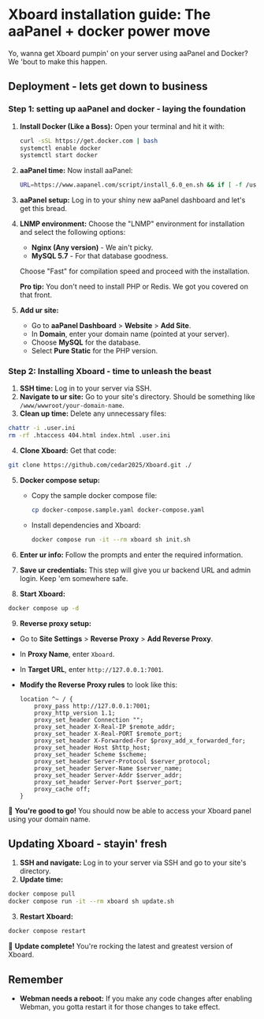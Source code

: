#  Xboard installation guide: The aaPanel + docker power move

Yo, wanna get Xboard pumpin' on your server using aaPanel and Docker? We 'bout to make this happen. 

##  Deployment -  lets get down to business

### Step 1: setting up aaPanel and docker - laying the foundation

1. **Install Docker (Like a Boss):** Open your terminal and hit it with:

   ```bash
   curl -sSL https://get.docker.com | bash
   systemctl enable docker
   systemctl start docker
   ```

2. **aaPanel time:** Now install aaPanel:

   ```bash
   URL=https://www.aapanel.com/script/install_6.0_en.sh && if [ -f /usr/bin/curl ];then curl -ksSO "$URL" ;else wget --no-check-certificate -O install_6.0_en.sh "$URL";fi;bash install_6.0_en.sh aapanel
   ```

3.  **aaPanel setup:** Log in to your shiny new aaPanel dashboard and let's get this bread. 

4. **LNMP environment:** Choose the "LNMP" environment for installation and select the following options:

   * **Nginx (Any version)** - We ain't picky.
   * **MySQL 5.7** -  For that database goodness.

   Choose "Fast" for compilation speed and proceed with the installation.

   **Pro tip:**  You don't need to install PHP or Redis. We got you covered on that front.

5. **Add ur site:**

   * Go to **aaPanel Dashboard** > **Website** > **Add Site**.
   * In **Domain**, enter your domain name (pointed at your server).
   * Choose **MySQL** for the database.
   * Select **Pure Static** for the PHP version.

### Step 2: Installing Xboard - time to unleash the beast

1.  **SSH time:** Log in to your server via SSH.
2.  **Navigate to ur site:**  Go to your site's directory. Should be something like `/www/wwwroot/your-domain-name`.
3.  **Clean up time:** Delete any unnecessary files:

   ```bash
   chattr -i .user.ini
   rm -rf .htaccess 404.html index.html .user.ini
   ```

4.  **Clone Xboard:** Get that code:

   ```bash
   git clone https://github.com/cedar2025/Xboard.git ./
   ```

5. **Docker compose setup:**
   * Copy the sample docker compose file:
      ```bash
      cp docker-compose.sample.yaml docker-compose.yaml
      ```
   * Install dependencies and Xboard:
      ```bash
      docker compose run -it --rm xboard sh init.sh
      ```

6.  **Enter ur info:** Follow the prompts and enter the required information.
7.  **Save ur credentials:** This step will give you ur backend URL and admin login.  Keep 'em somewhere safe.
8.  **Start Xboard:**

   ```bash
   docker compose up -d
   ```

9.  **Reverse proxy setup:**
   * Go to **Site Settings** > **Reverse Proxy** > **Add Reverse Proxy**.
   * In **Proxy Name**, enter `Xboard`.
   * In **Target URL**, enter `http://127.0.0.1:7001`.
   * **Modify the Reverse Proxy rules** to look like this:

     ```nginx
     location ^~ / {
         proxy_pass http://127.0.0.1:7001;
         proxy_http_version 1.1;
         proxy_set_header Connection "";
         proxy_set_header X-Real-IP $remote_addr;
         proxy_set_header X-Real-PORT $remote_port;
         proxy_set_header X-Forwarded-For $proxy_add_x_forwarded_for;
         proxy_set_header Host $http_host;
         proxy_set_header Scheme $scheme;
         proxy_set_header Server-Protocol $server_protocol;
         proxy_set_header Server-Name $server_name;
         proxy_set_header Server-Addr $server_addr;
         proxy_set_header Server-Port $server_port;
         proxy_cache off;
     }
     ```

🎉 **You're good to go!** You should now be able to access your Xboard panel using your domain name.

## Updating Xboard - stayin' fresh

1.  **SSH and navigate:** Log in to your server via SSH and go to your site's directory.
2.  **Update time:**

   ```bash
   docker compose pull
   docker compose run -it --rm xboard sh update.sh
   ```

3.  **Restart Xboard:**

   ```bash
   docker compose restart
   ```

🎉 **Update complete!**  You're rocking the latest and greatest version of Xboard.

##  Remember

*  **Webman needs a reboot:** If you make any code changes after enabling Webman, you gotta restart it for those changes to take effect.
